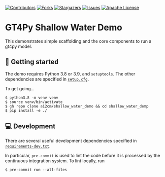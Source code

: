 [![Contributors][contributors-shield]][contributors-url]
[![Forks][forks-shield]][forks-url]
[![Stargazers][stars-shield]][stars-url]
[![Issues][issues-shield]][issues-url]
[![Apache License][license-shield]][license-url]

# GT4Py Shallow Water Demo

This demonstrates simple scaffolding and the core components to run a gt4py model.

## 🐝 Getting started

The demo requires Python 3.8 or 3.9, and `setuptools`. The other dependencies are
specified in [`setup.cfg`](https://github.com/ai2cm/shallow_water_demo/blob/main/setup.cfg).

To get going...

```shell
$ python3.8 -m venv venv
$ source venv/bin/activate
$ gh repo clone ai2cm/shallow_water_demo && cd shallow_water_demp
$ pip install -e ./
```

## 💻 Development

There are several useful development dependencies specified in [`requirements-dev.txt`](https://github.com/ai2cm/shallow_water_demo/blob/main/requirements-dev.txt).

In particular, `pre-commit` is used to lint the code before it is processed by the continuous integration system.
To lint locally, run

```shell
$ pre-commit run --all-files
```

[contributors-shield]: https://img.shields.io/github/contributors/ai2cm/shallow_water_demo.svg?style=for-the-badge
[contributors-url]: https://github.com/ai2cm/shallow_water_demo/graphs/contributors
[forks-shield]: https://img.shields.io/github/forks/ai2cm/shallow_water_demo.svg?style=for-the-badge
[forks-url]: https://github.com/ai2cm/shallow_water_demo/network/members
[stars-shield]: https://img.shields.io/github/stars/ai2cm/shallow_water_demo.svg?style=for-the-badge
[stars-url]: https://github.com/ai2cm/shallow_water_demo/stargazers
[issues-shield]: https://img.shields.io/github/issues/ai2cm/shallow_water_demo.svg?style=for-the-badge
[issues-url]: https://github.com/ai2cm/shallow_water_demo/issues
[license-shield]: https://img.shields.io/github/license/ai2cm/shallow_water_demo.svg?style=for-the-badge
[license-url]: https://github.com/ai2cm/shallow_water_demo/blob/main/LICENSE
